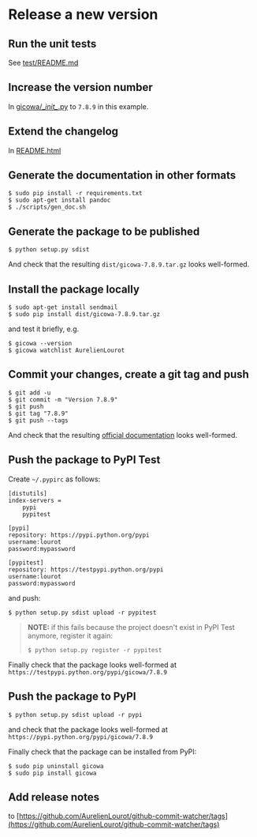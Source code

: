 # Release a new version

## Run the unit tests

See [test/README.md](test/README.md)

## Increase the version number

In [gicowa/\__init\__.py](gicowa/__init__.py) to `7.8.9` in this example.

## Extend the changelog

In [README.html](README.html)

## Generate the documentation in other formats

```
$ sudo pip install -r requirements.txt
$ sudo apt-get install pandoc
$ ./scripts/gen_doc.sh
```

## Generate the package to be published

```
$ python setup.py sdist
```

And check that the resulting `dist/gicowa-7.8.9.tar.gz` looks well-formed.

## Install the package locally

```
$ sudo apt-get install sendmail
$ sudo pip install dist/gicowa-7.8.9.tar.gz
```

and test it briefly, e.g.

```
$ gicowa --version
$ gicowa watchlist AurelienLourot
```

## Commit your changes, create a git tag and push

```
$ git add -u
$ git commit -m "Version 7.8.9"
$ git push
$ git tag "7.8.9"
$ git push --tags
```

And check that the resulting [official documentation](http://lourot.com/gicowa) looks well-formed.

## Push the package to PyPI Test

Create `~/.pypirc` as follows:

```
[distutils]
index-servers =
    pypi
    pypitest

[pypi]
repository: https://pypi.python.org/pypi
username:lourot
password:mypassword

[pypitest]
repository: https://testpypi.python.org/pypi
username:lourot
password:mypassword
```

and push:

```
$ python setup.py sdist upload -r pypitest
```

> **NOTE:** if this fails because the project doesn't exist in PyPI Test anymore, register it again:
>
> ```
> $ python setup.py register -r pypitest
> ```

Finally check that the package looks well-formed at `https://testpypi.python.org/pypi/gicowa/7.8.9`

## Push the package to PyPI

```
$ python setup.py sdist upload -r pypi
```

and check that the package looks well-formed at `https://pypi.python.org/pypi/gicowa/7.8.9`

Finally check that the package can be installed from PyPI:

```
$ sudo pip uninstall gicowa
$ sudo pip install gicowa
```

## Add release notes

to [https://github.com/AurelienLourot/github-commit-watcher/tags](https://github.com/AurelienLourot/github-commit-watcher/tags)

